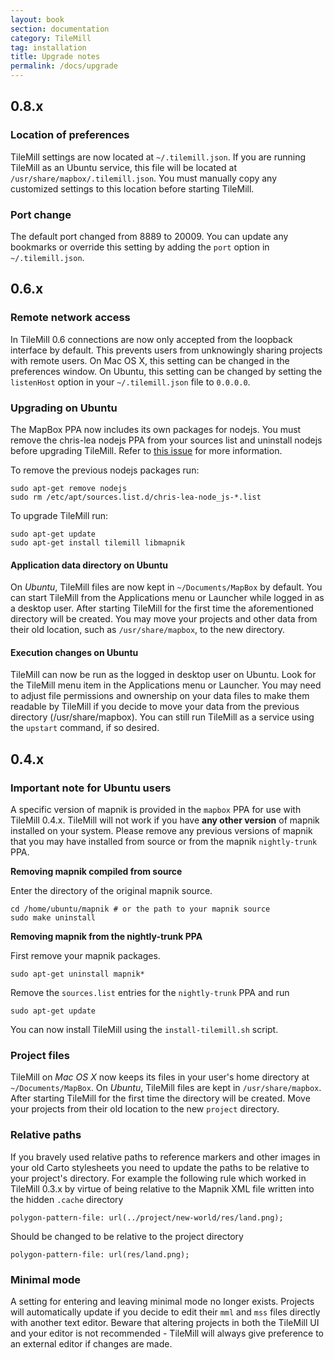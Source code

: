 ```yaml
---
layout: book
section: documentation
category: TileMill
tag: installation
title: Upgrade notes
permalink: /docs/upgrade
---
```

## 0.8.x

### Location of preferences

TileMill settings are now located at `~/.tilemill.json`. If you are running TileMill as an Ubuntu service, this file will be located at `/usr/share/mapbox/.tilemill.json`. You must manually copy any customized settings to this location before starting TileMill.

### Port change

The default port changed from 8889 to 20009. You can update any bookmarks or override this setting by adding the `port` option in `~/.tilemill.json`.

## 0.6.x

### Remote network access

In TileMill 0.6 connections are now only accepted from the loopback interface by default. This prevents users from unknowingly sharing projects with remote users. On Mac OS X, this setting can be changed in the preferences window. On Ubuntu, this setting can be changed by setting the `listenHost` option in your `~/.tilemill.json` file to `0.0.0.0`.

### Upgrading on Ubuntu

The MapBox PPA now includes its own packages for nodejs. You must remove the chris-lea nodejs PPA from your sources list and uninstall nodejs before upgrading TileMill. Refer to [this issue](https://github.com/mapbox/tilemill/issues/910#issuecomment-2687449) for more information.

To remove the previous nodejs packages run:

    sudo apt-get remove nodejs
    sudo rm /etc/apt/sources.list.d/chris-lea-node_js-*.list

To upgrade TileMill run:

    sudo apt-get update
    sudo apt-get install tilemill libmapnik

#### Application data directory on Ubuntu

On *Ubuntu*, TileMill files are now kept in `~/Documents/MapBox` by default. You can start TileMill from the Applications menu or Launcher while logged in as a desktop user.  After starting TileMill for the first time the aforementioned directory will be created. You may move your projects and other data from their old location, such as `/usr/share/mapbox`, to the new directory.

#### Execution changes on Ubuntu

TileMill can now be run as the logged in desktop user on Ubuntu. Look for the TileMill menu item in the Applications menu or Launcher. You may need to adjust file permissions and ownership on your data files to make them readable by TileMill if you decide to move your data from the previous directory (/usr/share/mapbox). You can still run TileMill as a service using the `upstart` command, if so desired.

## 0.4.x

### Important note for Ubuntu users

A specific version of mapnik is provided in the `mapbox` PPA for use with TileMill 0.4.x. TileMill will not work if you have **any other version** of mapnik installed on your system. Please remove any previous versions of mapnik that you may have installed from source or from the mapnik `nightly-trunk` PPA.

**Removing mapnik compiled from source**

Enter the directory of the original mapnik source.

    cd /home/ubuntu/mapnik # or the path to your mapnik source
    sudo make uninstall

**Removing mapnik from the nightly-trunk PPA**

First remove your mapnik packages.

    sudo apt-get uninstall mapnik*

Remove the `sources.list` entries for the `nightly-trunk` PPA and run

    sudo apt-get update

You can now install TileMill using the `install-tilemill.sh` script.

### Project files

TileMill on *Mac OS X* now keeps its files in your user's home directory at `~/Documents/MapBox`. On *Ubuntu*, TileMill files are kept in `/usr/share/mapbox`. After starting TileMill for the first time the directory will be created. Move your projects from their old location to the new `project` directory.

### Relative paths

If you bravely used relative paths to reference markers and other images in your old Carto stylesheets you need to update the paths to be relative to your project's directory. For example the following rule which worked in TileMill 0.3.x by virtue of being relative to the Mapnik XML file written into the hidden `.cache` directory

    polygon-pattern-file: url(../project/new-world/res/land.png);

Should be changed to be relative to the project directory

    polygon-pattern-file: url(res/land.png);

### Minimal mode

A setting for entering and leaving minimal mode no longer exists. Projects will automatically update if you decide to edit their `mml` and `mss` files directly with another text editor. Beware that altering projects in both the TileMill UI and your editor is not recommended - TileMill will always give preference to an external editor if changes are made.

